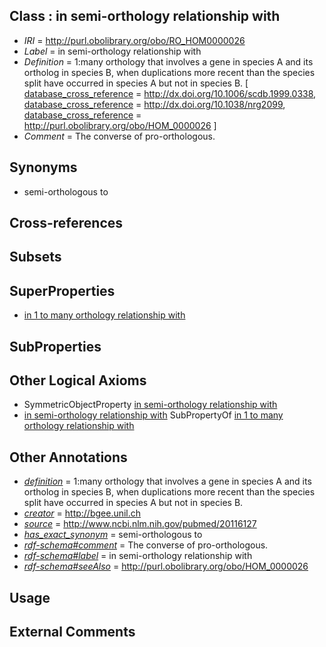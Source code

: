 
## Class : in semi-orthology relationship with

 * *IRI* = http://purl.obolibrary.org/obo/RO_HOM0000026
 * *Label* = in semi-orthology relationship with
 * *Definition* = 1:many orthology that involves a gene in species A and its ortholog in species B, when duplications more recent than the species split have occurred in species A but not in species B. [ [database_cross_reference](../../ef/oboInOwl#hasDbXref.md) = http://dx.doi.org/10.1006/scdb.1999.0338, [database_cross_reference](../../ef/oboInOwl#hasDbXref.md) = http://dx.doi.org/10.1038/nrg2099, [database_cross_reference](../../ef/oboInOwl#hasDbXref.md) = http://purl.obolibrary.org/obo/HOM_0000026 ]
 * *Comment* = The converse of pro-orthologous.

## Synonyms

 * semi-orthologous to

## Cross-references


## Subsets


## SuperProperties

 * [in 1 to many orthology relationship with](../../RO/34/RO_HOM0000034.md)

## SubProperties


## Other Logical Axioms

 * SymmetricObjectProperty [in semi-orthology relationship with](../../RO/26/RO_HOM0000026.md)
 * [in semi-orthology relationship with](../../RO/26/RO_HOM0000026.md) SubPropertyOf [in 1 to many orthology relationship with](../../RO/34/RO_HOM0000034.md)

## Other Annotations

 * *[definition](../../IAO/15/IAO_0000115.md)* = 1:many orthology that involves a gene in species A and its ortholog in species B, when duplications more recent than the species split have occurred in species A but not in species B.
 * *[creator](../../or/creator.md)* = http://bgee.unil.ch
 * *[source](../../ce/source.md)* = http://www.ncbi.nlm.nih.gov/pubmed/20116127
 * *[has_exact_synonym](../../ym/oboInOwl#hasExactSynonym.md)* = semi-orthologous to
 * *[rdf-schema#comment](../../nt/rdf-schema#comment.md)* = The converse of pro-orthologous.
 * *[rdf-schema#label](../../el/rdf-schema#label.md)* = in semi-orthology relationship with
 * *[rdf-schema#seeAlso](../../so/rdf-schema#seeAlso.md)* = http://purl.obolibrary.org/obo/HOM_0000026

## Usage


## External Comments

